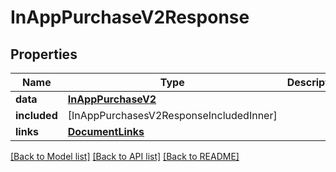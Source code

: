 # InAppPurchaseV2Response

## Properties
Name | Type | Description | Notes
------------ | ------------- | ------------- | -------------
**data** | [**InAppPurchaseV2**](InAppPurchaseV2.md) |  | 
**included** | [InAppPurchasesV2ResponseIncludedInner] |  | [optional] 
**links** | [**DocumentLinks**](DocumentLinks.md) |  | 

[[Back to Model list]](../README.md#documentation-for-models) [[Back to API list]](../README.md#documentation-for-api-endpoints) [[Back to README]](../README.md)


